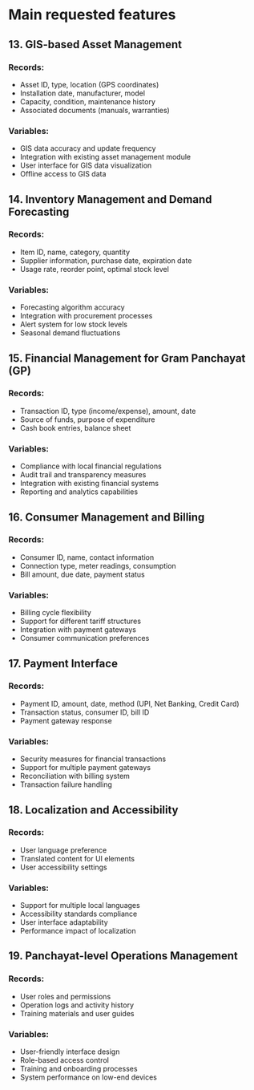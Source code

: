 # Main requested features

## 13. GIS-based Asset Management

### Records:
- Asset ID, type, location (GPS coordinates)
- Installation date, manufacturer, model
- Capacity, condition, maintenance history
- Associated documents (manuals, warranties)

### Variables:
- GIS data accuracy and update frequency
- Integration with existing asset management module
- User interface for GIS data visualization
- Offline access to GIS data

## 14. Inventory Management and Demand Forecasting

### Records:
- Item ID, name, category, quantity
- Supplier information, purchase date, expiration date
- Usage rate, reorder point, optimal stock level

### Variables:
- Forecasting algorithm accuracy
- Integration with procurement processes
- Alert system for low stock levels
- Seasonal demand fluctuations

## 15. Financial Management for Gram Panchayat (GP)

### Records:
- Transaction ID, type (income/expense), amount, date
- Source of funds, purpose of expenditure
- Cash book entries, balance sheet

### Variables:
- Compliance with local financial regulations
- Audit trail and transparency measures
- Integration with existing financial systems
- Reporting and analytics capabilities

## 16. Consumer Management and Billing

### Records:
- Consumer ID, name, contact information
- Connection type, meter readings, consumption
- Bill amount, due date, payment status

### Variables:
- Billing cycle flexibility
- Support for different tariff structures
- Integration with payment gateways
- Consumer communication preferences

## 17. Payment Interface

### Records:
- Payment ID, amount, date, method (UPI, Net Banking, Credit Card)
- Transaction status, consumer ID, bill ID
- Payment gateway response

### Variables:
- Security measures for financial transactions
- Support for multiple payment gateways
- Reconciliation with billing system
- Transaction failure handling

## 18. Localization and Accessibility

### Records:
- User language preference
- Translated content for UI elements
- User accessibility settings

### Variables:
- Support for multiple local languages
- Accessibility standards compliance
- User interface adaptability
- Performance impact of localization

## 19. Panchayat-level Operations Management

### Records:
- User roles and permissions
- Operation logs and activity history
- Training materials and user guides

### Variables:
- User-friendly interface design
- Role-based access control
- Training and onboarding processes
- System performance on low-end devices